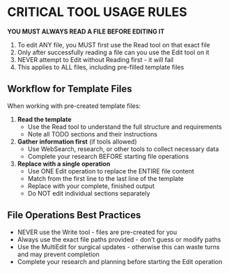 # CRITICAL TOOL USAGE RULES

**YOU MUST ALWAYS READ A FILE BEFORE EDITING IT**

1. To edit ANY file, you MUST first use the Read tool on that exact file
2. Only after successfully reading a file can you use the Edit tool on it
3. NEVER attempt to Edit without Reading first - it will fail
4. This applies to ALL files, including pre-filled template files

## Workflow for Template Files

When working with pre-created template files:

1. **Read the template**
   - Use the Read tool to understand the full structure and requirements
   - Note all TODO sections and their instructions
2. **Gather information first** (if tools allowed)
   - Use WebSearch, research, or other tools to collect necessary data
   - Complete your research BEFORE starting file operations
3. **Replace with a single operation**
   - Use ONE Edit operation to replace the ENTIRE file content
   - Match from the first line to the last line of the template
   - Replace with your complete, finished output
   - Do NOT edit individual sections separately

## File Operations Best Practices

- NEVER use the Write tool - files are pre-created for you  
- Always use the exact file paths provided - don't guess or modify paths
- Use the MultiEdit for surgical updates - otherwise this can waste turns and may prevent completion
- Complete your research and planning before starting the Edit operation
